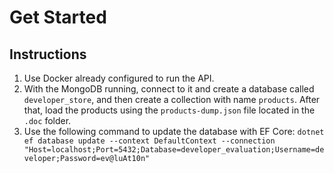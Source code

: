 # Get Started

## Instructions
1. Use Docker already configured to run the API.
2. With the MongoDB running, connect to it and create a database called `developer_store`, and then create a collection with name `products`. After that, load the products using the `products-dump.json` file located in the `.doc` folder.
3. Use the following command to update the database with EF Core:
  `dotnet ef database update --context DefaultContext --connection "Host=localhost;Port=5432;Database=developer_evaluation;Username=developer;Password=ev@luAt10n"`
